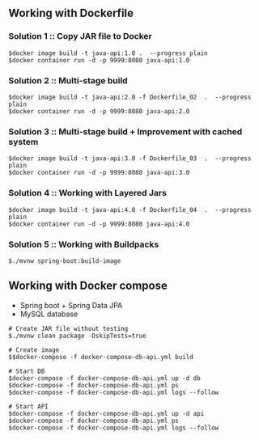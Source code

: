 ## Working with Dockerfile


### Solution 1 :: Copy JAR file to Docker
```
$docker image build -t java-api:1.0 .  --progress plain
$docker container run -d -p 9999:8080 java-api:1.0
```

### Solution 2 :: Multi-stage build
```
$docker image build -t java-api:2.0 -f Dockerfile_02  .  --progress plain
$docker container run -d -p 9999:8080 java-api:2.0
```

### Solution 3 :: Multi-stage build + Improvement with cached system
```
$docker image build -t java-api:3.0 -f Dockerfile_03  .  --progress plain
$docker container run -d -p 9999:8080 java-api:3.0
```

### Solution 4 :: Working with Layered Jars
```
$docker image build -t java-api:4.0 -f Dockerfile_04  .  --progress plain
$docker container run -d -p 9999:8080 java-api:4.0
```

### Solution 5 :: Working with Buildpacks
```
$./mvnw spring-boot:build-image
```


## Working with Docker compose
* Spring boot + Spring Data JPA
* MySQL database

```
# Create JAR file without testing
$./mvnw clean package -DskipTests=true

# Create image
$$docker-compose -f docker-compose-db-api.yml build

# Start DB
$docker-compose -f docker-compose-db-api.yml up -d db
$docker-compose -f docker-compose-db-api.yml ps
$docker-compose -f docker-compose-db-api.yml logs --follow

# Start API
$docker-compose -f docker-compose-db-api.yml up -d api
$docker-compose -f docker-compose-db-api.yml ps
$docker-compose -f docker-compose-db-api.yml logs --follow
```


